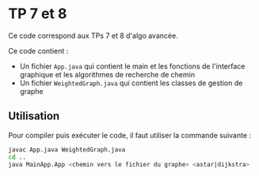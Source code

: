 # TP 7 et 8
Ce code correspond aux TPs 7 et 8 d'algo avancée.

Ce code contient : 
- Un fichier `App.java` qui contient le main et les fonctions de l'interface graphique et les algorithmes de recherche de chemin
- Un fichier `WeightedGraph.java` qui contient les classes de gestion de graphe

## Utilisation
Pour compiler puis exécuter le code, il faut utiliser la commande suivante : 
```bash
javac App.java WeightedGraph.java
cd ..
java MainApp.App <chemin vers le fichier du graphe> <astar|dijkstra>
```